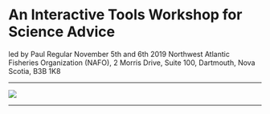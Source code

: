 # An Interactive Tools Workshop for Science Advice

led by Paul Regular 
November 5th and 6th 2019 
Northwest Atlantic Fisheries Organization (NAFO), 2 Morris Drive, Suite 100, Dartmouth, Nova Scotia, B3B 1K8

***
![](stickers-fish.jpg)
***
